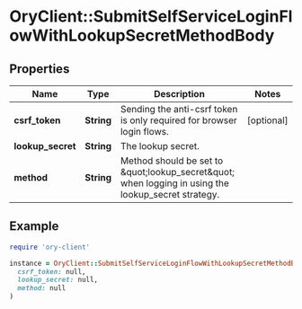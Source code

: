 # OryClient::SubmitSelfServiceLoginFlowWithLookupSecretMethodBody

## Properties

| Name | Type | Description | Notes |
| ---- | ---- | ----------- | ----- |
| **csrf_token** | **String** | Sending the anti-csrf token is only required for browser login flows. | [optional] |
| **lookup_secret** | **String** | The lookup secret. |  |
| **method** | **String** | Method should be set to \&quot;lookup_secret\&quot; when logging in using the lookup_secret strategy. |  |

## Example

```ruby
require 'ory-client'

instance = OryClient::SubmitSelfServiceLoginFlowWithLookupSecretMethodBody.new(
  csrf_token: null,
  lookup_secret: null,
  method: null
)
```

